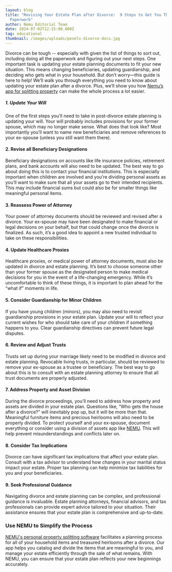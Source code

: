 ```yaml
---
layout: blog
title: "Revising Your Estate Plan after Divorce:  9 Steps to Get You Through the
  Paperwork"
author: Nemu Editorial Team
date: 2024-07-02T12:25:00.000Z
tag: educational
thumbnail: /images/uploads/pexels-divorce-docs.jpg
---
```

Divorce can be tough -- especially with given the list of things to sort out, including doing all the paperwork and figuring out your next steps. One important task is updating your estate planning documents to fit your new situation. This means changing beneficiaries, updating guardianship, and deciding who gets what in your household. But don’t worry—this guide is here to help! We’ll walk you through everything you need to know about updating your estate plan after a divorce. Plus, we’ll show you how [Nemu’s app for splitting property](https://www.mynemu.com/divorce) can make the whole process a lot easier.

##### **1. Update Your Will**

One of the first steps you’ll need to take in post-divorce estate planning is updating your will. Your will probably includes provisions for your former spouse, which may no longer make sense. What does that look like? Most importantly you’ll want to name new beneficiaries and remove references to your ex-spouse (unless you still want them there). 

#### **2. Revise all Beneficiary Designations**

Beneficiary designations on accounts like life insurance policies, retirement plans, and bank accounts will also need to be updated. The best way to go about doing this is to contact your financial institutions. This is especially important when children are involved and you’re dividing personal assets as you’ll want to make sure that all your assets go to their intended recipients. This may include financial sums but could also be for smaller things like meaningful personal items.  

#### 3. Reassess Power of Attorney

Your power of attorney documents should be reviewed and revised after a divorce. Your ex-spouse may have been designated to make financial or legal decisions on your behalf, but that could change once the divorce is finalized. As such, it’s a good idea to appoint a new trusted individual to take on these responsibilities.

#### 4. Update Healthcare Proxies

Healthcare proxies, or medical power of attorney documents, must also be updated in divorce and estate planning. It’s best to choose someone other than your former spouse as the designated person to make medical decisions for you in the event of a life-changing emergency. While it’s uncomfortable to think of these things, it is important to plan ahead for the “what if” moments in life.

#### 5. Consider Guardianship for Minor Children

If you have young children (minors), you may also need to revisit guardianship provisions in your estate plan. Update your will to reflect your current wishes for who should take care of your children if something happens to you. Clear guardianship directives can prevent future legal disputes.

#### 6. Review and Adjust Trusts

Trusts set up during your marriage likely need to be modified in divorce and estate planning. Revocable living trusts, in particular, should be reviewed to remove your ex-spouse as a trustee or beneficiary. The best way to go about this is to consult with an estate planning attorney to ensure that all trust documents are properly adjusted.

#### 7. Address Property and Asset Division

During the divorce proceedings, you’ll need to address how property and assets are divided in your estate plan. Questions like, “Who gets the house after a divorce?” will inevitably pop up, but it will be more than that. Meaningful furniture items and precious heirlooms will also need to be properly divided. To protect yourself and your ex-spouse, document everything or consider using a division of assets app like [NEMU](https://www.mynemu.com/divorce). This will help prevent misunderstandings and conflicts later on.

#### 8. Consider Tax Implications

Divorce can have significant tax implications that affect your estate plan. Consult with a tax advisor to understand how changes in your marital status impact your estate. Proper tax planning can help minimize tax liabilities for you and your beneficiaries.

#### 9. Seek Professional Guidance

Navigating divorce and estate planning can be complex, and professional guidance is invaluable. Estate planning attorneys, financial advisors, and tax professionals can provide expert advice tailored to your situation. Their assistance ensures that your estate plan is comprehensive and up-to-date.

### Use NEMU to Simplify the Process

[NEMU's personal property splitting software](https://www.mynemu.com/divorce) facilitates a planning process for all of your household items and treasured heirlooms after a divorce. Our app helps you catalog and divide the items that are meaningful to you, and manage your estate efficiently through the sale of what remains. With NEMU, you can ensure that your estate plan reflects your new beginnings accurately.
